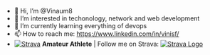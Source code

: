 - 👋 Hi, I’m @Vinaum8
- 👀 I’m interested in techonology, network and web development
- 🌱 I’m currently learning everything of devops
- 📫 How to reach me: https://www.linkedin.com/in/vinisf/
- [![Strava](https://badges.strava.com/logo-strava-echelon.png)](https://strava.com/athletes/28450226)
**Amateur Athlete** | Follow me on Strava:
[![Strava Logo](https://badges.strava.com/logo-strava.png)](https://strava.com/athletes/28450226)


<!---
Vinaum8/Vinaum8 is a ✨ special ✨ repository because its `README.md` (this file) appears on your GitHub profile.
You can click the Preview link to take a look at your changes.
--->
